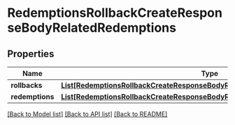 # RedemptionsRollbackCreateResponseBodyRelatedRedemptions


## Properties

Name | Type | Description | Notes
------------ | ------------- | ------------- | -------------
**rollbacks** | [**List[RedemptionsRollbackCreateResponseBodyRelatedRedemptionsRollbacksItem]**](RedemptionsRollbackCreateResponseBodyRelatedRedemptionsRollbacksItem.md) |  | [optional] 
**redemptions** | [**List[RedemptionsRollbackCreateResponseBodyRelatedRedemptionsRedemptionsItem]**](RedemptionsRollbackCreateResponseBodyRelatedRedemptionsRedemptionsItem.md) |  | [optional] 

[[Back to Model list]](../README.md#documentation-for-models) [[Back to API list]](../README.md#documentation-for-api-endpoints) [[Back to README]](../README.md)


